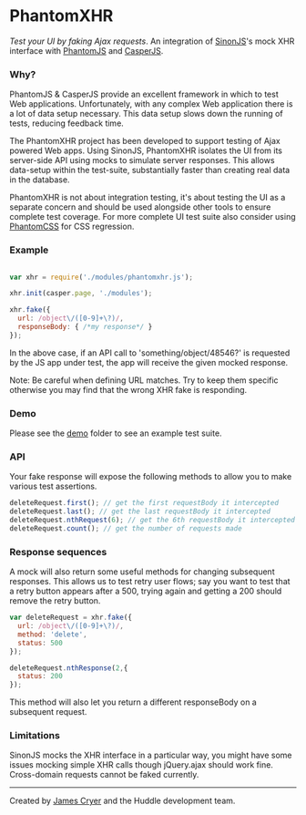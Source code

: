 PhantomXHR
==========

*Test your UI by faking Ajax requests*. An integration of [SinonJS](http://sinonjs.org/)'s mock XHR interface with [PhantomJS](/ariya/phantomjs/) and [CasperJS](/n1k0/casperjs).

### Why?

PhantomJS & CasperJS provide an excellent framework in which to test Web applications.  Unfortunately, with any complex Web application there is a lot of data setup necessary.  This data setup slows down the running of tests, reducing feedback time.

The PhantomXHR project has been developed to support testing of Ajax powered Web apps. Using SinonJS, PhantomXHR isolates the UI from its server-side API using mocks to simulate server responses. This allows data-setup within the test-suite, substantially faster than creating real data in the database.

PhantomXHR is not about integration testing, it's about testing the UI as a separate concern and should be used alongside other tools to ensure complete test coverage. For more complete UI test suite also consider using [PhantomCSS](/Huddle/PhantomCSS) for CSS regression.

### Example

```javascript

var xhr = require('./modules/phantomxhr.js');

xhr.init(casper.page, './modules');

xhr.fake({
  url: /object\/([0-9]+\?)/,
  responseBody: { /*my response*/ }
});
```

In the above case, if an API call to 'something/object/48546?' is requested by the JS app under test, the app will receive the given mocked response.

Note: Be careful when defining URL matches. Try to keep them specific otherwise you may find that the wrong XHR fake is responding.

### Demo

Please see the [demo](/Huddle/PhantomXHR/tree/master/demo) folder to see an example test suite.

### API

Your fake response will expose the following methods to allow you to make various test assertions.

```javascript
deleteRequest.first(); // get the first requestBody it intercepted
deleteRequest.last(); // get the last requestBody it intercepted
deleteRequest.nthRequest(6); // get the 6th requestBody it intercepted
deleteRequest.count(); // get the number of requests made
```

### Response sequences

A mock will also return some useful methods for changing subsequent responses.  This allows us to test retry user flows; say you want to test that a retry button appears after a 500, trying again and getting a 200 should remove the retry button.

```javascript
var deleteRequest = xhr.fake({
  url: /object\/([0-9]+\?)/,
  method: 'delete',
  status: 500
});

deleteRequest.nthResponse(2,{
  status: 200
});
```

This method will also let you return a different responseBody on a subsequent request.

### Limitations

SinonJS mocks the XHR interface in a particular way, you might have some issues mocking simple XHR calls though jQuery.ajax should work fine.  Cross-domain requests cannot be faked currently.


--------------------------------------

Created by [James Cryer](/jamescryer) and the Huddle development team.